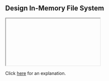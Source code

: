 ##  Design In-Memory File System 

<iframe></iframe>

Click [here](Explanation.md) for an explanation.

